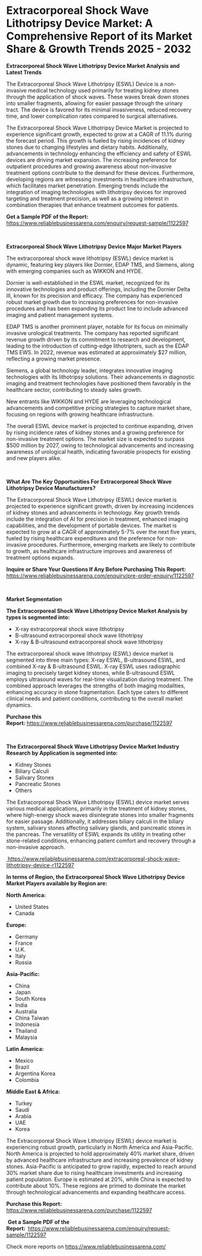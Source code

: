 <p><h1>Extracorporeal Shock Wave Lithotripsy Device Market: A Comprehensive Report of its Market Share & Growth Trends 2025 - 2032</h1></p><p><strong>Extracorporeal Shock Wave Lithotripsy Device Market Analysis and Latest Trends</strong></p>
<p><p>The Extracorporeal Shock Wave Lithotripsy (ESWL) Device is a non-invasive medical technology used primarily for treating kidney stones through the application of shock waves. These waves break down stones into smaller fragments, allowing for easier passage through the urinary tract. The device is favored for its minimal invasiveness, reduced recovery time, and lower complication rates compared to surgical alternatives.</p><p>The Extracorporeal Shock Wave Lithotripsy Device Market is projected to experience significant growth, expected to grow at a CAGR of 11.1% during the forecast period. This growth is fueled by rising incidences of kidney stones due to changing lifestyles and dietary habits. Additionally, advancements in technology enhancing the efficiency and safety of ESWL devices are driving market expansion. The increasing preference for outpatient procedures and growing awareness about non-invasive treatment options contribute to the demand for these devices. Furthermore, developing regions are witnessing investments in healthcare infrastructure, which facilitates market penetration. Emerging trends include the integration of imaging technologies with lithotripsy devices for improved targeting and treatment precision, as well as a growing interest in combination therapies that enhance treatment outcomes for patients.</p></p>
<p><strong>Get a Sample PDF of the Report:&nbsp;</strong> <a href="https://www.reliablebusinessarena.com/enquiry/request-sample/1122597?utm_campaign=2198&utm_medium=2&utm_source=Github&utm_content=ia&utm_term=05032025&utm_id=extracorporeal-shock-wave-lithotripsy-device">https://www.reliablebusinessarena.com/enquiry/request-sample/1122597</a></p>
<p>&nbsp;</p>
<p><strong>Extracorporeal Shock Wave Lithotripsy Device Major Market Players</strong></p>
<p><p>The extracorporeal shock wave lithotripsy (ESWL) device market is dynamic, featuring key players like Dornier, EDAP TMS, and Siemens, along with emerging companies such as WIKKON and HYDE. </p><p>Dornier is well-established in the ESWL market, recognized for its innovative technologies and product offerings, including the Dornier Delta III, known for its precision and efficacy. The company has experienced robust market growth due to increasing preferences for non-invasive procedures and has been expanding its product line to include advanced imaging and patient management systems.</p><p>EDAP TMS is another prominent player, notable for its focus on minimally invasive urological treatments. The company has reported significant revenue growth driven by its commitment to research and development, leading to the introduction of cutting-edge lithotripters, such as the EDAP TMS EWS. In 2022, revenue was estimated at approximately $27 million, reflecting a growing market presence.</p><p>Siemens, a global technology leader, integrates innovative imaging technologies with its lithotripsy solutions. Their advancements in diagnostic imaging and treatment technologies have positioned them favorably in the healthcare sector, contributing to steady sales growth. </p><p>New entrants like WIKKON and HYDE are leveraging technological advancements and competitive pricing strategies to capture market share, focusing on regions with growing healthcare infrastructure. </p><p>The overall ESWL device market is projected to continue expanding, driven by rising incidence rates of kidney stones and a growing preference for non-invasive treatment options. The market size is expected to surpass $500 million by 2027, owing to technological advancements and increasing awareness of urological health, indicating favorable prospects for existing and new players alike.</p></p>
<p>&nbsp;</p>
<p><strong>What Are The Key Opportunities For Extracorporeal Shock Wave Lithotripsy Device Manufacturers?</strong></p>
<p><p>The Extracorporeal Shock Wave Lithotripsy (ESWL) device market is projected to experience significant growth, driven by increasing incidences of kidney stones and advancements in technology. Key growth trends include the integration of AI for precision in treatment, enhanced imaging capabilities, and the development of portable devices. The market is expected to grow at a CAGR of approximately 5-7% over the next five years, fueled by rising healthcare expenditures and the preference for non-invasive procedures. Furthermore, emerging markets are likely to contribute to growth, as healthcare infrastructure improves and awareness of treatment options expands.</p></p>
<p><strong>Inquire or Share Your Questions If Any Before Purchasing This Report:</strong> <a href="https://www.reliablebusinessarena.com/enquiry/pre-order-enquiry/1122597?utm_campaign=2198&utm_medium=2&utm_source=Github&utm_content=ia&utm_term=05032025&utm_id=extracorporeal-shock-wave-lithotripsy-device">https://www.reliablebusinessarena.com/enquiry/pre-order-enquiry/1122597</a></p>
<p>&nbsp;</p>
<p><strong>Market Segmentation</strong></p>
<p><strong>The Extracorporeal Shock Wave Lithotripsy Device Market Analysis by types is segmented into:</strong></p>
<p><ul><li>X-ray extracorporeal shock wave lithotripsy</li><li>B-ultrasound extracorporeal shock wave lithotripsy</li><li>X-ray & B-ultrasound extracorporeal shock wave lithotripsy</li></ul></p>
<p><p>The extracorporeal shock wave lithotripsy (ESWL) device market is segmented into three main types: X-ray ESWL, B-ultrasound ESWL, and combined X-ray & B-ultrasound ESWL. X-ray ESWL uses radiographic imaging to precisely target kidney stones, while B-ultrasound ESWL employs ultrasound waves for real-time visualization during treatment. The combined approach leverages the strengths of both imaging modalities, enhancing accuracy in stone fragmentation. Each type caters to different clinical needs and patient conditions, contributing to the overall market dynamics.</p></p>
<p><strong>Purchase this Report:&nbsp;</strong><a href="https://www.reliablebusinessarena.com/purchase/1122597?utm_campaign=2198&utm_medium=2&utm_source=Github&utm_content=ia&utm_term=05032025&utm_id=extracorporeal-shock-wave-lithotripsy-device">https://www.reliablebusinessarena.com/purchase/1122597</a></p>
<p>&nbsp;</p>
<p><strong>The Extracorporeal Shock Wave Lithotripsy Device Market Industry Research by Application is segmented into:</strong></p>
<p><ul><li>Kidney Stones</li><li>Biliary Calculi</li><li>Salivary Stones</li><li>Pancreatic Stones</li><li>Others</li></ul></p>
<p><p>The Extracorporeal Shock Wave Lithotripsy (ESWL) device market serves various medical applications, primarily in the treatment of kidney stones, where high-energy shock waves disintegrate stones into smaller fragments for easier passage. Additionally, it addresses biliary calculi in the biliary system, salivary stones affecting salivary glands, and pancreatic stones in the pancreas. The versatility of ESWL expands its utility in treating other stone-related conditions, enhancing patient comfort and recovery through a non-invasive approach.</p></p>
<p><a href="https://www.reliablebusinessarena.com/extracorporeal-shock-wave-lithotripsy-device-r1122597?utm_campaign=2198&utm_medium=2&utm_source=Github&utm_content=ia&utm_term=05032025&utm_id=extracorporeal-shock-wave-lithotripsy-device">&nbsp;https://www.reliablebusinessarena.com/extracorporeal-shock-wave-lithotripsy-device-r1122597</a></p>
<p><strong>In terms of Region, the Extracorporeal Shock Wave Lithotripsy Device Market Players available by Region are:</strong></p>
<p>
    <p> <strong> North America: </strong>
        <ul>
            <li>United States</li>
            <li>Canada</li>
        </ul>
        </p> 
    <p> <strong> Europe: </strong>
        <ul>
            <li>Germany</li>
            <li>France</li>
            <li>U.K.</li>
            <li>Italy</li>
            <li>Russia</li>
        </ul>
        </p> 
    <p> <strong> Asia-Pacific: </strong>
        <ul>
            <li>China</li>
            <li>Japan</li>
            <li>South Korea</li>
            <li>India</li>
            <li>Australia</li>
            <li>China Taiwan</li>
            <li>Indonesia</li>
            <li>Thailand</li>
            <li>Malaysia</li>
        </ul>
        </p> 
    <p> <strong> Latin America: </strong>
        <ul>
            <li>Mexico</li>
            <li>Brazil</li>
            <li>Argentina Korea</li>
            <li>Colombia</li>
        </ul>
        </p> 
    <p> <strong> Middle East & Africa: </strong>
        <ul>
            <li>Turkey</li>
            <li>Saudi</li>
            <li>Arabia</li>
            <li>UAE</li>
            <li>Korea</li>
        </ul>
    </p>
    </p>
<p><p>The Extracorporeal Shock Wave Lithotripsy (ESWL) device market is experiencing robust growth, particularly in North America and Asia-Pacific. North America is projected to hold approximately 40% market share, driven by advanced healthcare infrastructure and increasing prevalence of kidney stones. Asia-Pacific is anticipated to grow rapidly, expected to reach around 30% market share due to rising healthcare investments and increasing patient population. Europe is estimated at 20%, while China is expected to contribute about 10%. These regions are primed to dominate the market through technological advancements and expanding healthcare access.</p></p>
<p><strong>Purchase this Report: </strong><a href="https://www.reliablebusinessarena.com/purchase/1122597?utm_campaign=2198&utm_medium=2&utm_source=Github&utm_content=ia&utm_term=05032025&utm_id=extracorporeal-shock-wave-lithotripsy-device">https://www.reliablebusinessarena.com/purchase/1122597</a></p>
<p>&nbsp;<strong>Get a Sample PDF of the Report:&nbsp;&nbsp;</strong><a href="https://www.reliablebusinessarena.com/enquiry/request-sample/1122597?utm_campaign=2198&utm_medium=2&utm_source=Github&utm_content=ia&utm_term=05032025&utm_id=extracorporeal-shock-wave-lithotripsy-device">https://www.reliablebusinessarena.com/enquiry/request-sample/1122597</a></p>
<p><strong></strong></p>
<p>Check more reports on <a href="https://www.reliablebusinessarena.com/?utm_campaign=2198&utm_medium=2&utm_source=Github&utm_content=ia&utm_term=05032025&utm_id=extracorporeal-shock-wave-lithotripsy-device">https://www.reliablebusinessarena.com/</a></p>
